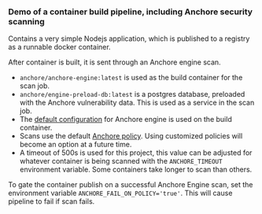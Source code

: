 ### Demo of a container build pipeline, including Anchore security scanning

Contains a very simple Nodejs application, which is published to a registry as a runnable docker container.

After container is built, it is sent through an Anchore engine scan.
* `anchore/anchore-engine:latest` is used as the build container for the scan job.
* `anchore/engine-preload-db:latest` is a postgres database, preloaded with the Anchore vulnerability data. This is used as a service in the scan job.
* The [default configuration](https://raw.githubusercontent.com/anchore/anchore-engine/master/scripts/docker-compose/config.yaml) for Anchore engine is used on the build container.
* Scans use the default [Anchore policy](https://anchore.freshdesk.com/support/solutions/articles/36000074706-policies). Using customized policies will become an option at a future time.
* A timeout of 500s is used for this project, this value can be adjusted for whatever container is being scanned with the `ANCHORE_TIMEOUT` environment variable. Some containers take longer to scan than others.

To gate the container publish on a successful Anchore Engine scan, set the environment variable `ANCHORE_FAIL_ON_POLICY='true'`. This will cause pipeline to fail if scan fails.

